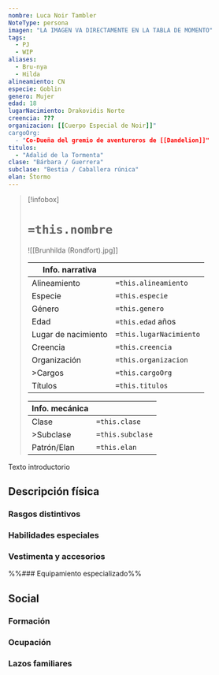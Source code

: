 ```yaml
---
nombre: Luca Noir Tambler
NoteType: persona
imagen: "LA IMAGEN VA DIRECTAMENTE EN LA TABLA DE MOMENTO"
tags:
  - PJ
  - WIP
aliases:
  - Bru-nya
  - Hilda
alineamiento: CN
especie: Goblin
genero: Mujer
edad: 18
lugarNacimiento: Drakovidis Norte
creencia: ???
organizacion: [[Cuerpo Especial de Noir]]"
cargoOrg:
  - "Co-Dueña del gremio de aventureros de [[Dandelion]]"
titulos:
  - "Adalid de la Tormenta"
clase: "Bárbara / Guerrera"
subclase: "Bestia / Caballera rúnica"
elan: Ŝtormo
---
```


>[!infobox]
># **`=this.nombre`**
> ![[Brunhilda (Rondfort).jpg]]
> 
> | Info. narrativa     ||
>| -------------- | -------------- |
>| Alineamiento  | `=this.alineamiento` |
>| Especie          | `=this.especie` |
>| Género           | `=this.genero` |
>| Edad               | `=this.edad` años |
>| Lugar de nacimiento | `=this.lugarNacimiento` |
>| Creencia         | `=this.creencia` |
>| Organización  | `=this.organizacion` |
>| >Cargos          | `=this.cargoOrg` |
>| Títulos             | `=this.titulos` |
>
> |Info. mecánica ||
> | ----------- | ----------- |
> | Clase          | `=this.clase` |
> |>Subclase   | `=this.subclase` |
> |Patrón/Elan | `=this.elan` |

Texto introductorio

## Descripción física

### Rasgos distintivos



### Habilidades especiales



### Vestimenta y accesorios



%%### Equipamiento especializado%%

## Social

### Formación



### Ocupación


### Lazos familiares